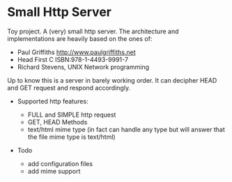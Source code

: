 # Small Http Server

Toy project. A (very) small http server. The architecture and implementations are heavily based on the ones of:
  - Paul Griffiths  http://www.paulgriffiths.net
  - Head First C    ISBN:978-1-4493-9991-7
  - Richard Stevens, UNIX Network programming

Up to know this is a server in barely working order. It can decipher HEAD and GET request and respond accordingly.

+ Supported http features:
  - FULL and SIMPLE http request
  - GET, HEAD Methods
  - text/html mime type (in fact can handle any type but will answer that the file mime type is text/html)

+ Todo
  - add configuration files
  - add mime support
